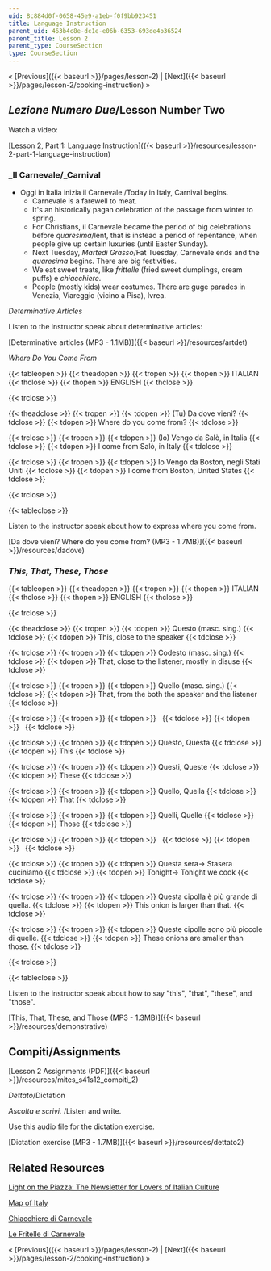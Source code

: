 ```yaml
---
uid: 8c884d0f-0658-45e9-a1eb-f0f9bb923451
title: Language Instruction
parent_uid: 463b4c8e-dc1e-e06b-6353-693de4b36524
parent_title: Lesson 2
parent_type: CourseSection
type: CourseSection
---
```


« [Previous]({{< baseurl >}}/pages/lesson-2) | [Next]({{< baseurl >}}/pages/lesson-2/cooking-instruction) »

_Lezione Numero Due_/Lesson Number Two
--------------------------------------

Watch a video:

[Lesson 2, Part 1: Language Instruction]({{< baseurl >}}/resources/lesson-2-part-1-language-instruction)

### _Il Carnevale/_Carnival

*   Oggi in Italia inizia il Carnevale./Today in Italy, Carnival begins.
    *   Carnevale is a farewell to meat.
    *   It's an historically pagan celebration of the passage from winter to spring.
    *   For Christians, il Carnevale became the period of big celebrations before _quaresima_/lent, that is instead a period of repentance, when people give up certain luxuries (until Easter Sunday).
    *   Next Tuesday, _Martedì Grasso_/Fat Tuesday, Carnevale ends and the _quaresima_ begins. There are big festivities.
    *   We eat sweet treats, like _frittelle_ (fried sweet dumplings, cream puffs) e _chiacchiere_.
    *   People (mostly kids) wear costumes. There are guge parades in Venezia, Viareggio (vicino a Pisa), Ivrea.

_Determinative Articles_

Listen to the instructor speak about determinative articles:

[Determinative articles (MP3 - 1.1MB)]({{< baseurl >}}/resources/artdet)

_Where Do You Come From_

{{< tableopen >}}
{{< theadopen >}}
{{< tropen >}}
{{< thopen >}}
ITALIAN
{{< thclose >}}
{{< thopen >}}
ENGLISH
{{< thclose >}}

{{< trclose >}}

{{< theadclose >}}
{{< tropen >}}
{{< tdopen >}}
(Tu) Da dove vieni?
{{< tdclose >}}
{{< tdopen >}}
Where do you come from?
{{< tdclose >}}

{{< trclose >}}
{{< tropen >}}
{{< tdopen >}}
(Io) Vengo da Salò, in Italia
{{< tdclose >}}
{{< tdopen >}}
I come from Salò, in Italy
{{< tdclose >}}

{{< trclose >}}
{{< tropen >}}
{{< tdopen >}}
Io Vengo da Boston, negli Stati Uniti
{{< tdclose >}}
{{< tdopen >}}
I come from Boston, United States
{{< tdclose >}}

{{< trclose >}}

{{< tableclose >}}

Listen to the instructor speak about how to express where you come from.

[Da dove vieni? Where do you come from? (MP3 - 1.7MB)]({{< baseurl >}}/resources/dadove)

### _This, That, These, Those_

{{< tableopen >}}
{{< theadopen >}}
{{< tropen >}}
{{< thopen >}}
ITALIAN
{{< thclose >}}
{{< thopen >}}
ENGLISH
{{< thclose >}}

{{< trclose >}}

{{< theadclose >}}
{{< tropen >}}
{{< tdopen >}}
Questo (masc. sing.)
{{< tdclose >}}
{{< tdopen >}}
This, close to the speaker
{{< tdclose >}}

{{< trclose >}}
{{< tropen >}}
{{< tdopen >}}
Codesto (masc. sing.)
{{< tdclose >}}
{{< tdopen >}}
That, close to the listener, mostly in disuse
{{< tdclose >}}

{{< trclose >}}
{{< tropen >}}
{{< tdopen >}}
Quello (masc. sing.)
{{< tdclose >}}
{{< tdopen >}}
That, from the both the speaker and the listener
{{< tdclose >}}

{{< trclose >}}
{{< tropen >}}
{{< tdopen >}}
 
{{< tdclose >}}
{{< tdopen >}}
 
{{< tdclose >}}

{{< trclose >}}
{{< tropen >}}
{{< tdopen >}}
Questo, Questa
{{< tdclose >}}
{{< tdopen >}}
This
{{< tdclose >}}

{{< trclose >}}
{{< tropen >}}
{{< tdopen >}}
Questi, Queste
{{< tdclose >}}
{{< tdopen >}}
These
{{< tdclose >}}

{{< trclose >}}
{{< tropen >}}
{{< tdopen >}}
Quello, Quella
{{< tdclose >}}
{{< tdopen >}}
That
{{< tdclose >}}

{{< trclose >}}
{{< tropen >}}
{{< tdopen >}}
Quelli, Quelle
{{< tdclose >}}
{{< tdopen >}}
Those
{{< tdclose >}}

{{< trclose >}}
{{< tropen >}}
{{< tdopen >}}
 
{{< tdclose >}}
{{< tdopen >}}
 
{{< tdclose >}}

{{< trclose >}}
{{< tropen >}}
{{< tdopen >}}
Questa sera-> Stasera cuciniamo
{{< tdclose >}}
{{< tdopen >}}
Tonight-> Tonight we cook
{{< tdclose >}}

{{< trclose >}}
{{< tropen >}}
{{< tdopen >}}
Questa cipolla è più grande di quella.
{{< tdclose >}}
{{< tdopen >}}
This onion is larger than that.
{{< tdclose >}}

{{< trclose >}}
{{< tropen >}}
{{< tdopen >}}
Queste cipolle sono più piccole di quelle.
{{< tdclose >}}
{{< tdopen >}}
These onions are smaller than those.
{{< tdclose >}}

{{< trclose >}}

{{< tableclose >}}

Listen to the instructor speak about how to say "this", "that", "these", and "those".

[This, That, These, and Those (MP3 - 1.3MB)]({{< baseurl >}}/resources/demonstrative)

Compiti/Assignments
-------------------

[Lesson 2 Assignments (PDF)]({{< baseurl >}}/resources/mites_s41s12_compiti_2)

_Dettato_/Dictation

_Ascolta e scrivi._ /Listen and write.

Use this audio file for the dictation exercise.

[Dictation exercise (MP3 - 1.7MB)]({{< baseurl >}}/resources/dettato2)

Related Resources
-----------------

[Light on the Piazza: The Newsletter for Lovers of Italian Culture](http://archive.constantcontact.com/fs089/1104667042190/archive/1109135403790.html)

[Map of Italy](http://viaggi.globopix.net/cartina/cartina-italia-politica.jpg)

[Chiacchiere di Carnevale](http://vinchef.blogspot.com/2012/01/chiacchiere-di-carnevale.html)

[Le Fritelle di Carnevale](http://comefare.com/come-fare-le-frittelle-di-carnevale/)

« [Previous]({{< baseurl >}}/pages/lesson-2) | [Next]({{< baseurl >}}/pages/lesson-2/cooking-instruction) »